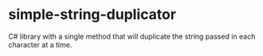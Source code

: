 simple-string-duplicator
========================

C# library with a single method that will duplicate the string passed in each character at a time.
